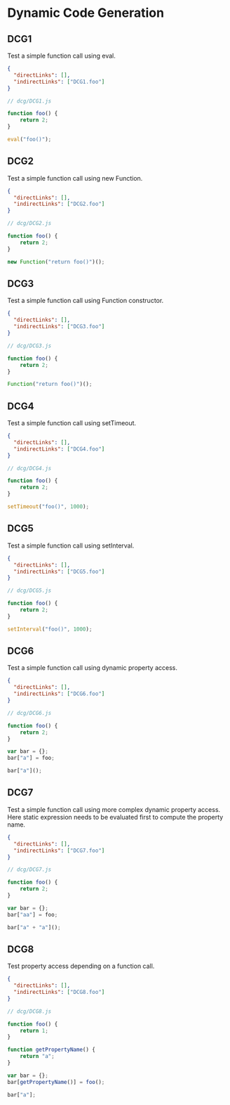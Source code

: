# Dynamic Code Generation

## DCG1
[//]: # (MAIN: global)
Test a simple function call using eval.

```json
{
  "directLinks": [],
  "indirectLinks": ["DCG1.foo"]
}
```
```js
// dcg/DCG1.js

function foo() {
    return 2;
}

eval("foo()");
```
[//]: # (END)

## DCG2
[//]: # (MAIN: global)
Test a simple function call using new Function.

```json
{
  "directLinks": [],
  "indirectLinks": ["DCG2.foo"]
}
```
```js
// dcg/DCG2.js

function foo() {
    return 2;
}

new Function("return foo()")();
```
[//]: # (END)

## DCG3
[//]: # (MAIN: global)
Test a simple function call using Function constructor.

```json
{
  "directLinks": [],
  "indirectLinks": ["DCG3.foo"]
}
```
```js
// dcg/DCG3.js

function foo() {
    return 2;
}

Function("return foo()")();
```
[//]: # (END)

## DCG4
[//]: # (MAIN: global)
Test a simple function call using setTimeout.

```json
{
  "directLinks": [],
  "indirectLinks": ["DCG4.foo"]
}
```
```js
// dcg/DCG4.js

function foo() {
    return 2;
}

setTimeout("foo()", 1000);
```
[//]: # (END)

## DCG5
[//]: # (MAIN: global)
Test a simple function call using setInterval.

```json
{
  "directLinks": [],
  "indirectLinks": ["DCG5.foo"]
}
```
```js
// dcg/DCG5.js

function foo() {
    return 2;
}

setInterval("foo()", 1000);
```
[//]: # (END)

## DCG6
[//]: # (MAIN: global)
Test a simple function call using dynamic property access.

```json
{
  "directLinks": [],
  "indirectLinks": ["DCG6.foo"]
}
```
```js
// dcg/DCG6.js

function foo() {
    return 2;
}

var bar = {};
bar["a"] = foo;

bar["a"]();
```
[//]: # (END)

## DCG7
[//]: # (MAIN: global)
Test a simple function call using more complex dynamic property access. 
Here static expression needs to be evaluated first to compute the property name.

```json
{
  "directLinks": [],
  "indirectLinks": ["DCG7.foo"]
}
```
```js
// dcg/DCG7.js

function foo() {
    return 2;
}

var bar = {};
bar["aa"] = foo;

bar["a" + "a"]();
```
[//]: # (END)

## DCG8
[//]: # (MAIN: global)
Test property access depending on a function call.

```json
{
  "directLinks": [],
  "indirectLinks": ["DCG8.foo"]
}
```
```js
// dcg/DCG8.js

function foo() {
    return 1;
}

function getPropertyName() {
    return "a";
}

var bar = {};
bar[getPropertyName()] = foo();

bar["a"];
```
[//]: # (END)